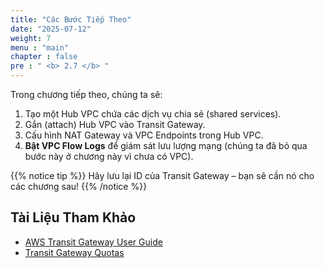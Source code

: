 ```yaml
---
title: "Các Bước Tiếp Theo"
date: "2025-07-12"
weight: 7
menu : "main"
chapter : false
pre : " <b> 2.7 </b> "
---
```


Trong chương tiếp theo, chúng ta sẽ:
1.  Tạo một Hub VPC chứa các dịch vụ chia sẻ (shared services).
2.  Gắn (attach) Hub VPC vào Transit Gateway.
3.  Cấu hình NAT Gateway và VPC Endpoints trong Hub VPC.
4.  **Bật VPC Flow Logs** để giám sát lưu lượng mạng (chúng ta đã bỏ qua bước này ở chương này vì chưa có VPC).

{{% notice tip %}}
Hãy lưu lại ID của Transit Gateway – bạn sẽ cần nó cho các chương sau!
{{% /notice %}}

## Tài Liệu Tham Khảo

- [AWS Transit Gateway User Guide](https://docs.aws.amazon.com/vpc/latest/tgw/)
- [Transit Gateway Quotas](https://docs.aws.amazon.com/vpc/latest/tgw/transit-gateway-quotas.html)
